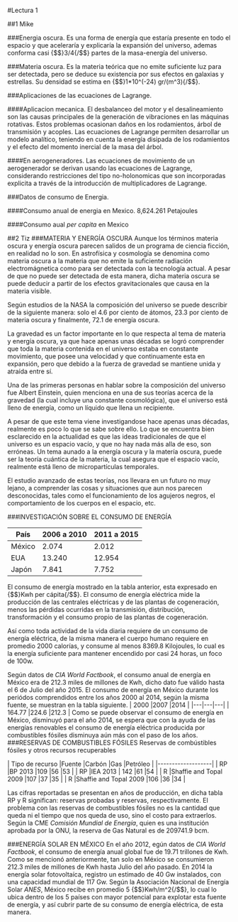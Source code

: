 #Lectura 1

##1 Mike 

###Energia oscura.
Es una forma de energía que estaría presente en todo el espacio y que aceleraría y explicaría la expansión del universo, ademas conforma casi {$$}3/4{/$$} partes de la masa-energía del universo.

###Materia oscura.
Es la materia teórica que no emite suficiente luz para ser detectada, pero se deduce su existencia por sus efectos en galaxias y estrellas. Su densidad se estima en {$$}1*10^(-24) gr/(m^3){/$$}.

###Aplicaciones de las ecuaciones de Lagrange.

####Aplicacion mecanica.
El desbalanceo del motor y el desalineamiento son las causas principales de la generación de vibraciones en las máquinas rotativas. Estos problemas ocasionan daños en los rodamientos, árbol de transmisión y acoples. Las ecuaciones de Lagrange permiten desarrollar un modelo analítico, teniendo en cuenta la energía disipada de los rodamientos y el efecto del momento inercial de la masa del árbol.

####En aerogeneradores.
Las ecuaciones de movimiento de un aerogenerador se derivan usando las ecuaciones de Lagrange, considerando restricciones del tipo no-holonomicas que son incorporadas explicita a través de la introducción de multiplicadores de Lagrange.

###Datos de consumo de Energia.

####Consumo anual de energia en Mexico.
8,624.261 Petajoules

####Consumo aual *per capita* en Mexico

##2 Tiz
###MATERIA Y ENERGÍA OSCURA
Aunque los términos materia oscura y energía oscura parecen salidos de un programa
de ciencia ficción, en realidad no lo son. En astrofísica y cosmología se denomina como
materia oscura a la materia que no emite la suficiente radiación electromágnetica como 
para ser detectada con la tecnología actual. A pesar de que no puede ser detectada de esta 
manera, dicha materia oscura se puede deducir a partir de los efectos gravitacionales que
causa en la materia visible.

Según estudios de la NASA la composición del universo se puede describir de la siguiente manera:
solo el 4.6 por ciento de átomos, 23.3 por ciento de materia oscura y finalmente, 72.1 de energía
oscura.

La gravedad es un factor importante en lo que respecta al tema de materia y energía oscura, ya que
hace apenas unas décadas se logró comprender que toda la materia contenida en el universo estaba en
constante movimiento, que posee una velocidad y que continuamente esta en expansión, pero que debido
a la fuerza de gravedad se mantiene unida y atraída entre sí. 


Una de las primeras personas en hablar sobre la composición del universo fue Albert Einstein, 
quien menciona en una de sus teorías acerca de la gravedad (la cual incluye una constante cosmológica),
que el universo está lleno de energía, como un líquido que llena un recipiente. 

A pesar de que este tema viene investigandose hace apenas unas décadas, realmente es poco lo que se 
sabe sobre ello. Lo que se encuentra bien esclarecido en la actualidad es que las ideas tradicionales
de que el universo es un espacio vacío, y que no hay nada más alla de eso, son erróneas. Un tema aunado
a la energía oscura y la matería oscura, puede ser la teoría cuántica de la materia, la cual asegura
que el espacio vacío, realmente está lleno de micropartículas temporales. 

El estudio avanzado de estas teorías, nos llevara en un futuro no muy lejano, a comprender las cosas
y situaciones que aun nos parecen desconocidas, tales como el funcionamiento de los agujeros negros,
el comportamiento de los cuerpos en el espacio, etc. 

###INVESTIGACIÓN SOBRE EL CONSUMO DE ENERGÍA

| País  |2006 a 2010   |2011 a 2015   |
|---|---|---|
|  México |2.074   |2.012   |
|   EUA|   13.240|12.954   |
| Japón  |  7.841 |7.752   |

El consumo de energía mostrado en la tabla anterior, esta expresado en {$$}Kwh per cápita{/$$}.
El consumo de energía eléctrica mide la producción de las centrales eléctricas y de las plantas de
cogeneración, menos las pérdidas ocurridas en la transmisión, distribución, transformación y el
consumo propio de las plantas de cogeneración.

Así como toda actividad de la vida diaria requiere de un consumo de energía eléctrica, de la misma manera
el cuerpo humano requiere en promedio 2000 calorías, y consume al menos 8369.8 Kilojoules, lo cual es la
energía suficiente para mantener encendido por casi 24 horas, un foco de 100w. 

Según datos de *CIA World Factbook*, el consumo anual de energía en México era de 212.3 miles de millones
de Kwh, dicho dato fue válido hasta el 6 de Julio del año 2015. El consumo de energía en México durante los
periódos comprendidos entre los años 2000 al 2014, según la misma fuente, se muestran en la tabla siguiente.
| 2000  |2007   |2014   |
|---|---|---|
|  164.77 |224.6   |212.3   |
Como se puede observar el consumo de energía en México, disminuyó para el año 2014, se espera que con la
ayuda de las energías renovables el consumo de energía eléctrica producida por combustibles fósiles
disminuya aún más con el paso de los años. 
###RESERVAS DE COMBUSTIBLES FÓSILES
Reservas de combústibles fósiles y otros recursos recuperables

| Tipo de recurso  |Fuente   |Carbón   |Gas   |Petróleo   |
|-------------------|
| RP  |BP 2013 |109   |56   |53   |
| RP  |IEA 2013 |  142 |61   |54   |
| R  |Shaffie and Topal 2009 |107   |37   |35   |
| R  |Shaffie and Topal 2009  |106   |36   |34   |

Las cifras reportadas se presentan en años de producción, en dicha tabla
RP y R significan: reservas probadas y reservas, respectivamente. El problema
con las reservas de combustibles fósiles no es la cantidad que queda ni el tiempo
que nos queda de uso, sino el costo para extraerlos.
Según la CME *Comisión Mundial de Energía*, quien es una institución aprobada por la ONU,
la reserva de Gas Natural es de 209741.9 bcm. 

###ENERGÍA SOLAR EN MÉXICO
En el año 2012, egún datos de *CIA World Factbook*, el consumo de energía anual global fue de
19.71 trillones de Kwh. Como se mencionó anteriormente, tan solo en México se consumieron 212.3 miles de millones
de Kwh hasta Julio del año pasado. En 2014 la energía solar fotovoltaíca, registro un estimado de 40 Gw instalados,
con una capacidad mundial de 117 Gw. Según la Asociación Nacional de Energía Solar *ANES*, México recibe en promedio
5 {$$}Kwh/m^2{/$$}, lo cual lo ubica dentro de los 5 países con mayor potencial para explotar esta fuente de energía,
y así cubrir parte de su consumo de energía eléctrica, de esta manera. 




